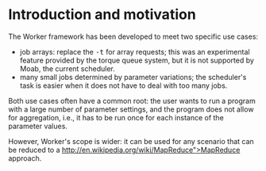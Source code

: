# Introduction and motivation

The Worker framework has been developed to meet two specific use
cases:

* job arrays: replace the <tt>-t</tt> for array requests; this was an
    experimental feature provided by the torque queue system, but it is
    not supported by Moab, the current scheduler. </li>
* many small jobs determined by parameter variations; the scheduler's
    task is easier when it does not have to deal with too many jobs.

Both use cases often have a common root: the user wants to run a
program with a large number of parameter settings, and the program
does not allow for aggregation, i.e., it has to be run once for each
instance of the parameter values.

However, Worker's scope is wider: it can be used for any scenario
that can be reduced to a http://en.wikipedia.org/wiki/MapReduce">MapReduce
approach.
